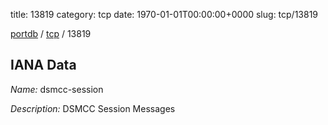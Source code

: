 title: 13819
category: tcp
date: 1970-01-01T00:00:00+0000
slug: tcp/13819

[portdb](/) / [tcp](/category/tcp.html) / 13819


## IANA Data

_Name:_ dsmcc-session

_Description:_ DSMCC Session Messages

